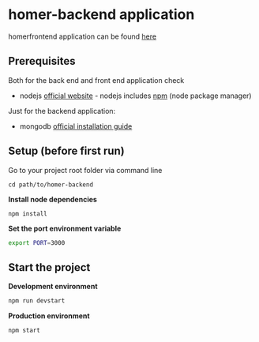 # homer-backend application

homerfrontend application can be found [here](https://github.com/AyeshaJamil18/homer-frontend)

## Prerequisites

Both for the back end and front end application check

* nodejs [official website](https://nodejs.org/en/) - nodejs includes [npm](https://www.npmjs.com/) (node package manager)

Just for the backend application:

* mongodb [official installation guide](https://docs.mongodb.org/manual/administration/install-community/)

## Setup (before first run)

Go to your project root folder via command line
```
cd path/to/homer-backend
```

**Install node dependencies**

```
npm install
```

**Set the port environment variable**

```bash
export PORT=3000
```

## Start the project

**Development environment**
```bash
npm run devstart
```

**Production environment**
```bash
npm start
```